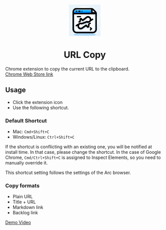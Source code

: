 <div align="center">
  <img src="assets/icon.png" alt="URL Copy" width="100px">
  <h1 style="color: hsl(, 100%, 50%);">URL Copy</h1>
</div>

Chrome extension to copy the current URL to the clipboard. \
[Chrome Web Store link](https://chromewebstore.google.com/detail/url-copy/khfenepnobebagchdbalmfeafedaljki)

## Usage

* Click the extension icon
* Use the following shortcut.

### Default Shortcut

* Mac: `Cmd+Shift+C`
* Windows/Linux: `Ctrl+Shift+C`

 If the shortcut is conflicting with an existing one, you will be notified at install time. In that case, please change the shortcut.
 In the case of Google Chrome, `Cmd/Ctrl+Shift+C` is assigned to Inspect Elements, so you need to manually override it.

 This shortcut setting follows the settings of the Arc browser.

### Copy formats

* Plain URL
* Title + URL
* Markdown link
* Backlog link

[Demo Video](https://www.youtube.com/watch?v=m7AEzk4cKF0)
